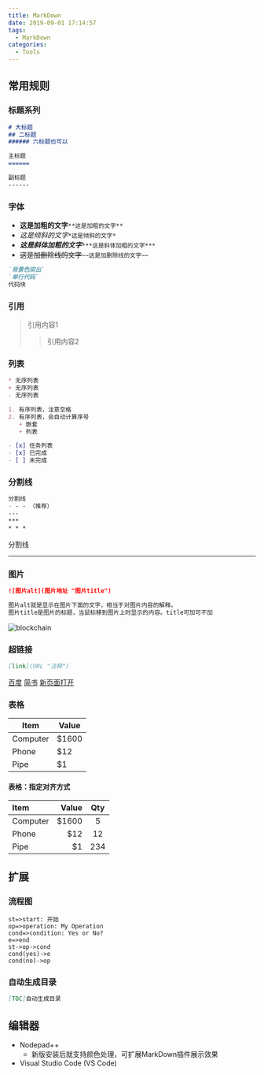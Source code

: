 ```yaml
---
title: MarkDown
date: 2019-09-01 17:14:57
tags: 
  - MarkDown
categories: 
  - Tools
---
```


## 常用规则

### 标题系列

```md
# 大标题
## 二标题
###### 六标题也可以

主标题
======

副标题
------
```

### 字体

+ **这是加粗的文字**`**这是加粗的文字**`
+ *这是倾斜的文字*`*这是倾斜的文字*`
+ ***这是斜体加粗的文字***`***这是斜体加粗的文字***`
+ ~~这是加删除线的文字~~`~~这是加删除线的文字~~`

```md
`背景色突出`
`单行代码`
代码块
```

### 引用

> 引用内容1
>> 引用内容2

### 列表

```md
* 无序列表
+ 无序列表
- 无序列表
```

```md
1. 有序列表，注意空格
2. 有序列表，会自动计算序号
   + 嵌套
   + 列表
```

```md
- [x] 任务列表
- [x] 已完成
- [ ] 未完成
```

### 分割线

```md
分割线
- - - （推荐）
---
***
* * *
```

分割线
- - -

### 图片

```md
![图片alt](图片地址 "图片title")

图片alt就是显示在图片下面的文字，相当于对图片内容的解释。
图片title是图片的标题，当鼠标移到图片上时显示的内容。title可加可不加
```

![blockchain](https://upload-images.jianshu.io/upload_images/6860761-fd2f51090a890873.jpg "区块链")

### 超链接

```md
[link](URL "注释")
```

[百度](https://wwww.baidu.com "百度超链接")
[简书](http://jianshu.com)
<a href="https://www.jianshu.com" target="_blank">新页面打开</a>

### 表格

Item     | Value
-------- | ---
Computer | $1600
Phone    | $12
Pipe     | $1

#### 表格：指定对齐方式

| Item     | Value | Qty   |
| :------- | ----: | :---: |
| Computer | $1600 |  5    |
| Phone    | $12   |  12   |
| Pipe     | $1    |  234  |

## 扩展

### 流程图

```flow
st=>start: 开始
op=>operation: My Operation
cond=>condition: Yes or No?
e=>end
st->op->cond
cond(yes)->e
cond(no)->op
```

### 自动生成目录

```md
[TOC]自动生成目录
```

## 编辑器

+ Nodepad++
  + 新版安装后就支持颜色处理，可扩展MarkDown插件展示效果
+ Visual Studio Code (VS Code)
